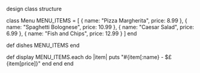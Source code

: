 design class structure 

class Menu
  MENU_ITEMS = [
    { name: "Pizza Margherita", price: 8.99 },
    { name: "Spaghetti Bolognese", price: 10.99 },
    { name: "Caesar Salad", price: 6.99 },
    { name: "Fish and Chips", price: 12.99 }
  ]
  end

  def dishes
    MENU_ITEMS
  end

  def display
    MENU_ITEMS.each do |item|
      puts "#{item[:name} - $£{item[price]}"
    end
  end
end